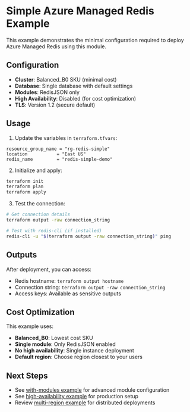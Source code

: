 # Simple Azure Managed Redis Example

This example demonstrates the minimal configuration required to deploy Azure Managed Redis using this module.

## Configuration

- **Cluster**: Balanced_B0 SKU (minimal cost)
- **Database**: Single database with default settings
- **Modules**: RedisJSON only
- **High Availability**: Disabled (for cost optimization)
- **TLS**: Version 1.2 (secure default)

## Usage

1. Update the variables in `terraform.tfvars`:

```hcl
resource_group_name = "rg-redis-simple"
location           = "East US"
redis_name         = "redis-simple-demo"
```

2. Initialize and apply:

```bash
terraform init
terraform plan
terraform apply
```

3. Test the connection:

```bash
# Get connection details
terraform output -raw connection_string

# Test with redis-cli (if installed)
redis-cli -u "$(terraform output -raw connection_string)" ping
```

## Outputs

After deployment, you can access:

- Redis hostname: `terraform output hostname`
- Connection string: `terraform output -raw connection_string`
- Access keys: Available as sensitive outputs

## Cost Optimization

This example uses:
- **Balanced_B0**: Lowest cost SKU
- **Single module**: Only RedisJSON enabled
- **No high availability**: Single instance deployment
- **Default region**: Choose region closest to your users

## Next Steps

- See [with-modules example](../with-modules/) for advanced module configuration
- See [high-availability example](../high-availability/) for production setup
- Review [multi-region example](../multi-region/) for distributed deployments

